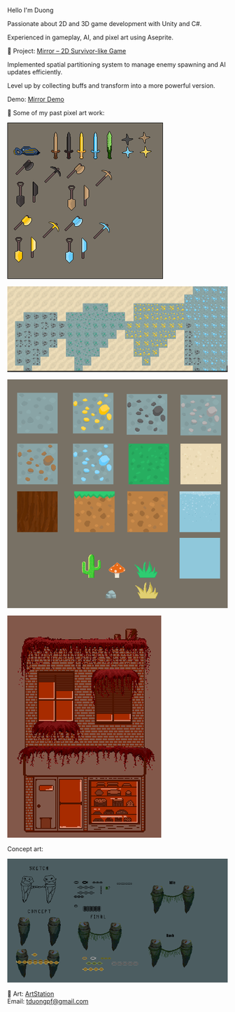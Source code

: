 Hello I'm Duong

Passionate about 2D and 3D game development with Unity and C#.  

Experienced in gameplay, AI, and pixel art using Aseprite.

🔹 Project: [Mirror – 2D Survivor-like Game](https://github.com/verylowpower/Mirror)  

Implemented spatial partitioning system to manage enemy spawning and AI updates efficiently.

Level up by collecting buffs and transform into a more powerful version.

Demo: [Mirror Demo](https://youtu.be/o3yGVmpuUgw)

🔹 Some of my past pixel art work:

![Terraria](weapon.png)

![Terraria](terraria5.png)

![Terraria](remake_sprite_sheet.png)

![Cake](cake_shop.png)

Concept art:

![boss](boss_idea.gif)
   
🔹 Art: [ArtStation](https://www.artstation.com/yeloathsome9)  
Email: tduongpf@gmail.com
